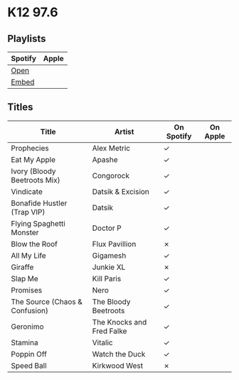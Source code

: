 # K12 97.6

## Playlists

| Spotify | Apple |
| ------- | ----- |
| [Open](https://open.spotify.com/user/marauderxtreme/playlist/4TPrfC1foB0OQy1d967iAm)
| [Embed](https://embed.spotify.com/?uri=spotify%3Auser%3Amarauderxtreme%3Aplaylist%3A4TPrfC1foB0OQy1d967iAm)

## Titles

| Title                          | Artist                    | On Spotify | On Apple |
| ------------------------------ | ------------------------- | ---------- | -------- |
| Prophecies                     | Alex Metric               | ✓
| Eat My Apple                   | Apashe                    | ✓
| Ivory (Bloody Beetroots Mix)   | Congorock                 | ✓
| Vindicate                      | Datsik & Excision         | ✓
| Bonafide Hustler (Trap VIP)    | Datsik                    | ✓
| Flying Spaghetti Monster       | Doctor P                  | ✓
| Blow the Roof                  | Flux Pavillion            | ✗
| All My Life                    | Gigamesh                  | ✓
| Giraffe                        | Junkie XL                 | ✗
| Slap Me                        | Kill Paris                | ✓
| Promises                       | Nero                      | ✓
| The Source (Chaos & Confusion) | The Bloody Beetroots      | ✓
| Geronimo                       | The Knocks and Fred Falke | ✓
| Stamina                        | Vitalic                   | ✓
| Poppin Off                     | Watch the Duck            | ✓
| Speed Ball                     | Kirkwood West             | ✗
